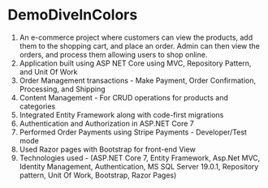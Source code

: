 # DemoDiveInColors

1. An e-commerce project where customers can view the products, add them to the shopping cart, and place an order. Admin can then view the orders, and process them allowing users to shop online.
2. Application built using ASP NET Core using MVC, Repository Pattern, and Unit Of Work
3. Order Management transactions - Make Payment, Order Confirmation, Processing, and Shipping
4. Content Management - For CRUD operations for products and categories
5. Integrated Entity Framework along with code-first migrations
6. Authentication and Authorization in ASP.NET Core 7
7. Performed Order Payments using Stripe Payments - Developer/Test mode
8. Used Razor pages with Bootstrap for front-end View
9. Technologies used - (ASP.NET Core 7, Entity Framework, Asp.Net MVC, Identity Management, Authentication, MS
SQL Server 19.0.1, Repository pattern, Unit Of Work, Bootstrap, Razor Pages)
